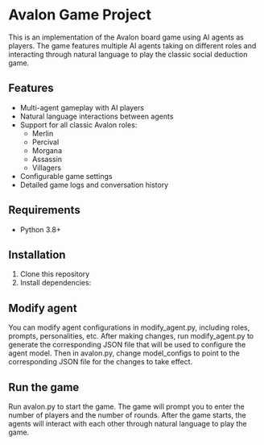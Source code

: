 # Avalon Game Project

This is an implementation of the Avalon board game using AI agents as players. The game features multiple AI agents taking on different roles and interacting through natural language to play the classic social deduction game.

## Features

- Multi-agent gameplay with AI players
- Natural language interactions between agents
- Support for all classic Avalon roles:
  - Merlin
  - Percival 
  - Morgana
  - Assassin
  - Villagers
- Configurable game settings
- Detailed game logs and conversation history

## Requirements

- Python 3.8+


## Installation

1. Clone this repository
2. Install dependencies:

## Modify agent

You can modify agent configurations in modify_agent.py, including roles, prompts, personalities, etc. 
After making changes, run modify_agent.py to generate the corresponding JSON file that will be used to configure the agent model.
Then in avalon.py, change model_configs to point to the corresponding JSON file for the changes to take effect.

## Run the game

Run avalon.py to start the game. The game will prompt you to enter the number of players and the number of rounds.
After the game starts, the agents will interact with each other through natural language to play the game.
